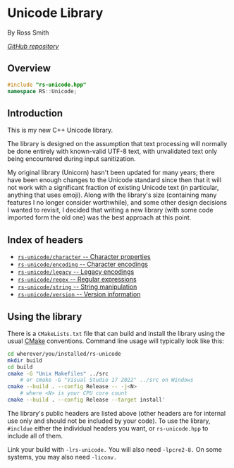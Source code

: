 # Unicode Library

By Ross Smith

_[GitHub repository](https://github.com/CaptainCrowbar/rs-unicode)_

## Overview

```c++
#include "rs-unicode.hpp"
namespace RS::Unicode;
```

## Introduction

This is my new C++ Unicode library.

The library is designed on the assumption that text processing will normally
be done entirely with known-valid UTF-8 text, with unvalidated text only
being encountered during input sanitization.

My original library (Unicorn) hasn't been updated for many years; there have
been enough changes to the Unicode standard since then that it will not work
with a significant fraction of existing Unicode text (in particular, anything
that uses emoji). Along with the library's size (containing many features I
no longer consider worthwhile), and some other design decisions I wanted to
revisit, I decided that writing a new library (with some code imported form
the old one) was the best approach at this point.

## Index of headers

* [`rs-unicode/character` -- Character properties](character.html)
* [`rs-unicode/encoding` -- Character encodings](encoding.html)
* [`rs-unicode/legacy` -- Legacy encodings](legacy.html)
* [`rs-unicode/regex` -- Regular expressions](regex.html)
* [`rs-unicode/string` -- String manipulation](string.html)
* [`rs-unicode/version` -- Version information](version.html)

## Using the library

There is a `CMakeLists.txt` file that can build and install the library using
the usual [CMake](https://cmake.org) conventions. Command line usage will
typically look like this:

```bash
cd wherever/you/installed/rs-unicode
mkdir build
cd build
cmake -G "Unix Makefiles" ../src
    # or cmake -G "Visual Studio 17 2022" ../src on Windows
cmake --build . --config Release -- -j<N>
    # where <N> is your CPU core count
cmake --build . --config Release --target install'
```

The library's public headers are listed above (other headers are for internal
use only and should not be included by your code). To use the library,
`#incldue` either the individual headers you want, or `rs-unicode.hpp` to
include all of them.

Link your build with `-lrs-unicode.` You will also need `-lpcre2-8.` On some
systems, you may also need `-liconv.`

